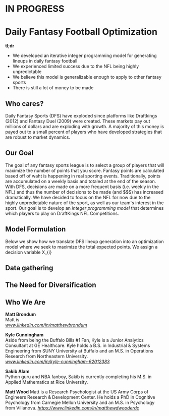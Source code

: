 # IN PROGRESS







# Daily Fantasy Football Optimization
**tl;dr**  
* We developed an iterative integer programming model for generating lineups in daily fantasy football 
* We experienced limited success due to the NFL being highly unpredictable  
* We believe this model is generalizable enough to apply to other fantasy sports  
* There is still a lot of money to be made  

## Who cares?
Daily Fantasy Sports (DFS) have exploded since platforms like Draftkings (2012) and Fantasy Duel (2009) were created. These markets pay out millions of dollars and are exploding with growth. A majority of this money is payed out to a small percent of players who have developed strategies that are robust to market dynamics. 

## Our Goal
The goal of any fantasy sports league is to select a group of players that will maximize the number of points that you score. Fantasy points are calculated based off of waht is happening in real sporting events. Traditionally, points are accumulated on a weekly basis and totaled at the end of the season. With DFS, decisions are made on a more frequent basis (i.e. weekly in the NFL) and thus the number of decisions to be made (and $$$) has increased dramatically. We have decided to focus on the NFL for now due to the highly unpredictable nature of the sport, as well as our team's interest in the sport. 
Our goal is to develop an *integer programming model* that determines which players to play on DraftKings NFL Competitions.  

## Model Formulation
Below we show how we translate DFS lineup generation into an optimization model where we seek to maximize the total expected points.  We assign a decision variable X_{i}

## Data gathering

## The Need for Diversification


## Who We Are
**Matt Brondum**  
Matt is   
*www.linkedin.com/in/matthewbrondum*    

**Kyle Cunningham**  
Aside from being the Buffalo Bills #1 Fan, Kyle is a Junior Analytics Consultant at GE Healthcare. Kyle holds a B.S. in Industrial & Systems Engineering from SUNY University at Buffalo and an M.S. in Operations Research from Northeastern University.    
*www.linkedin.com/in/kyle-cunningham-62012383*  

**Sakib Alam**  
Python guru and NBA fanboy, Sakib is currently completing his M.S. in Applied Mathematics at Rice University.   

**Matt Wood**
Matt is a Research Psychologist at the US Army Corps of Engineers Research & Development Center. He holds a PhD in Cognitive Psychology from Carnegie Mellon University and an M.S. in Psychology from Villanova.
*https://www.linkedin.com/in/matthewdwooderdc*
